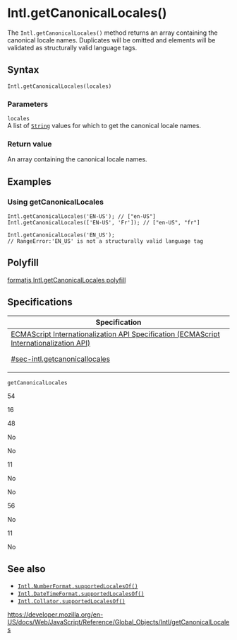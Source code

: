# Intl.getCanonicalLocales()

The `Intl.getCanonicalLocales()` method returns an array containing the canonical locale names. Duplicates will be omitted and elements will be validated as structurally valid language tags.

## Syntax

    Intl.getCanonicalLocales(locales)

### Parameters

`locales`  
A list of [`String`](../string) values for which to get the canonical locale names.

### Return value

An array containing the canonical locale names.

## Examples

### Using getCanonicalLocales

    Intl.getCanonicalLocales('EN-US'); // ["en-US"]
    Intl.getCanonicalLocales(['EN-US', 'Fr']); // ["en-US", "fr"]

    Intl.getCanonicalLocales('EN_US');
    // RangeError:'EN_US' is not a structurally valid language tag

## Polyfill

[formatjs Intl.getCanonicalLocales polyfill](https://formatjs.io/docs/polyfills/intl-getcanonicallocales)

## Specifications

<table>
<thead>
<tr class="header">
<th>Specification</th>
</tr>
</thead>
<tbody>
<tr class="odd">
<td>
<a href="https://tc39.es/ecma402/#sec-intl.getcanonicallocales">ECMAScript Internationalization API Specification (ECMAScript Internationalization API) 
<br/>

<span class="small">#sec-intl.getcanonicallocales</span>
</a>
</td>
</tr>
</tbody>
</table>

`getCanonicalLocales`

54

16

48

No

No

11

No

No

56

No

11

No

## See also

-   [`Intl.NumberFormat.supportedLocalesOf()`](numberformat/supportedlocalesof)
-   [`Intl.DateTimeFormat.supportedLocalesOf()`](datetimeformat/supportedlocalesof)
-   [`Intl.Collator.supportedLocalesOf()`](collator/supportedlocalesof)

<a href="https://developer.mozilla.org/en-US/docs/Web/JavaScript/Reference/Global_Objects/Intl/getCanonicalLocales" class="_attribution-link">https://developer.mozilla.org/en-US/docs/Web/JavaScript/Reference/Global_Objects/Intl/getCanonicalLocales</a>
